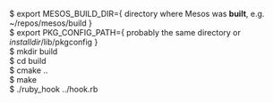 $ export MESOS_BUILD_DIR={ directory where Mesos was **built**, e.g. ~/repos/mesos/build }  
$ export PKG_CONFIG_PATH={ probably the same directory or *installdir*/lib/pkgconfig }  
$ mkdir build  
$ cd build  
$ cmake ..  
$ make  
$ ./ruby_hook ../hook.rb
